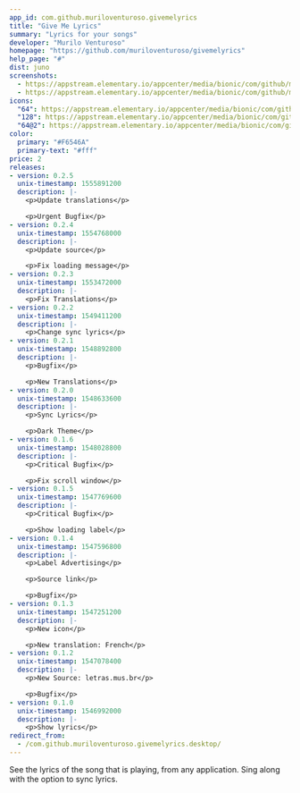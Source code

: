 ```yaml
---
app_id: com.github.muriloventuroso.givemelyrics
title: "Give Me Lyrics"
summary: "Lyrics for your songs"
developer: "Murilo Venturoso"
homepage: "https://github.com/muriloventuroso/givemelyrics"
help_page: "#"
dist: juno
screenshots:
  - https://appstream.elementary.io/appcenter/media/bionic/com/github/muriloventuroso.givemelyrics/23748FA3E0795A3D8E105F621E2842EB/screenshots/image-1_orig.png
  - https://appstream.elementary.io/appcenter/media/bionic/com/github/muriloventuroso.givemelyrics/23748FA3E0795A3D8E105F621E2842EB/screenshots/image-2_orig.png
icons:
  "64": https://appstream.elementary.io/appcenter/media/bionic/com/github/muriloventuroso.givemelyrics/23748FA3E0795A3D8E105F621E2842EB/icons/64x64/com.github.muriloventuroso.givemelyrics_com.github.muriloventuroso.givemelyrics.png
  "128": https://appstream.elementary.io/appcenter/media/bionic/com/github/muriloventuroso.givemelyrics/23748FA3E0795A3D8E105F621E2842EB/icons/128x128/com.github.muriloventuroso.givemelyrics_com.github.muriloventuroso.givemelyrics.png
  "64@2": https://appstream.elementary.io/appcenter/media/bionic/com/github/muriloventuroso.givemelyrics/23748FA3E0795A3D8E105F621E2842EB/icons/64x64@2/com.github.muriloventuroso.givemelyrics_com.github.muriloventuroso.givemelyrics.png
color:
  primary: "#F6546A"
  primary-text: "#fff"
price: 2
releases:
- version: 0.2.5
  unix-timestamp: 1555891200
  description: |-
    <p>Update translations</p>

    <p>Urgent Bugfix</p>
- version: 0.2.4
  unix-timestamp: 1554768000
  description: |-
    <p>Update source</p>

    <p>Fix loading message</p>
- version: 0.2.3
  unix-timestamp: 1553472000
  description: |-
    <p>Fix Translations</p>
- version: 0.2.2
  unix-timestamp: 1549411200
  description: |-
    <p>Change sync lyrics</p>
- version: 0.2.1
  unix-timestamp: 1548892800
  description: |-
    <p>Bugfix</p>

    <p>New Translations</p>
- version: 0.2.0
  unix-timestamp: 1548633600
  description: |-
    <p>Sync Lyrics</p>

    <p>Dark Theme</p>
- version: 0.1.6
  unix-timestamp: 1548028800
  description: |-
    <p>Critical Bugfix</p>

    <p>Fix scroll window</p>
- version: 0.1.5
  unix-timestamp: 1547769600
  description: |-
    <p>Critical Bugfix</p>

    <p>Show loading label</p>
- version: 0.1.4
  unix-timestamp: 1547596800
  description: |-
    <p>Label Advertising</p>

    <p>Source link</p>

    <p>Bugfix</p>
- version: 0.1.3
  unix-timestamp: 1547251200
  description: |-
    <p>New icon</p>

    <p>New translation: French</p>
- version: 0.1.2
  unix-timestamp: 1547078400
  description: |-
    <p>New Source: letras.mus.br</p>

    <p>Bugfix</p>
- version: 0.1.0
  unix-timestamp: 1546992000
  description: |-
    <p>Show lyrics</p>
redirect_from:
  - /com.github.muriloventuroso.givemelyrics.desktop/
---
```


<p>See the lyrics of the song that is playing, from any application. Sing along with the option to sync lyrics.</p>